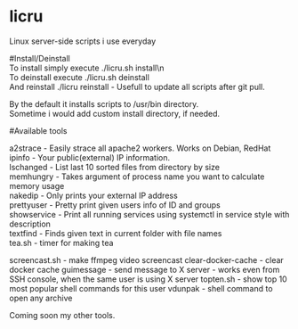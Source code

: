 # licru
Linux server-side scripts i use everyday  
  
#Install/Deinstall  
To install simply execute ./licru.sh install\n  
To deinstall execute ./licru.sh deinstall   
And reinstall ./licru reinstall - Usefull to update all scripts after git pull.  
  
By the default it installs scripts to /usr/bin directory.   
Sometime i would add custom install directory, if needed.  
  
#Available tools  
  
a2strace    - Easily strace all apache2 workers. Works on Debian, RedHat  
ipinfo      - Your public(external) IP information.   
lschanged   - List last 10 sorted files from directory by size  
memhungry   - Takes argument of process name you want to calculate memory usage   
nakedip     - Only prints your external IP address  
prettyuser  - Pretty print given users info of ID and groups  
showservice - Print all running services using systemctl in service style with description  
textfind    - Finds given text in current folder with file names  
tea.sh      - timer for making tea

screencast.sh      - make ffmpeg video screencast
clear-docker-cache - clear docker cache
guimessage         - send message to X server - works even from SSH console, when the same user is using X server
topten.sh          - show top 10 most popular shell commands for this user
vdunpak	           - shell command to open any archive
  
Coming soon my other tools.  



